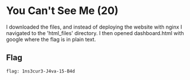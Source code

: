 # You Can't See Me (20)
I downloaded the files, and instead of deploying the website with nginx I navigated to the 'html_files' directory. I then opened dashboard.html with google where the flag is in plain text.

## Flag
```
flag: 1ns3cur3-J4va-15-B4d
```